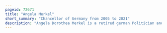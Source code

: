 ```yaml
---
pageid: 72671
title: "Angela Merkel"
short_summary: "Chancellor of Germany from 2005 to 2021"
description: "Angela Dorothea Merkel is a retired german Politician and Chemist who served from 2005 to 2021 as Chancellor of Germany. She previously served as the Leader of the Opposition from 2002 to 2005 and from 2000 to 2018 she has also served as Leader of the christian democratic Union. The german Chancellor is merkel's first Female. During her Chancellorship Merkel was often referred to as the de facto Leader of the european Union and the most powerful Woman in the World. Beginning in 2016, she was often described as the Leader of the free World."
---
```

